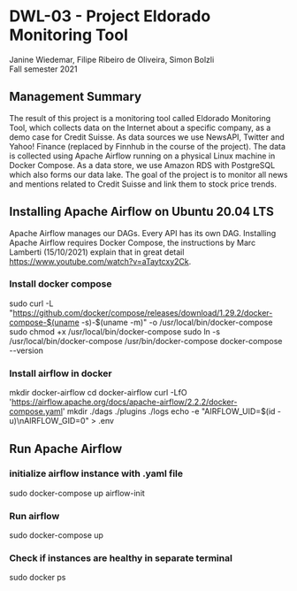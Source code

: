 # DWL-03 - Project Eldorado Monitoring Tool
Janine Wiedemar, Filipe Ribeiro de Oliveira, Simon Bolzli  
Fall semester 2021

## Management Summary
The result of this project is a monitoring tool called Eldorado Monitoring Tool, which collects data on the Internet about a specific company, as a demo case for Credit Suisse. As data sources we use NewsAPI, Twitter and Yahoo! Finance (replaced by Finnhub in the course of the project). The data is collected using Apache Airflow running on a physical Linux machine in Docker Compose. As a data store, we use Amazon RDS with PostgreSQL which also forms our data lake. The goal of the project is to monitor all news and mentions related to Credit Suisse and link them to stock price trends.

## Installing Apache Airflow on Ubuntu 20.04 LTS
Apache Airflow manages our DAGs. Every API has its own DAG. Installing Apache Airflow requires Docker Compose, the instructions by Marc Lamberti (15/10/2021) explain that in great detail https://www.youtube.com/watch?v=aTaytcxy2Ck.

### Install docker compose
sudo curl -L "https://github.com/docker/compose/releases/download/1.29.2/docker-compose-$(uname -s)-$(uname -m)" -o /usr/local/bin/docker-compose
sudo chmod +x /usr/local/bin/docker-compose
sudo ln -s /usr/local/bin/docker-compose /usr/bin/docker-compose
docker-compose --version

### Install airflow in docker
mkdir docker-airflow
cd docker-airflow
curl -LfO 'https://airflow.apache.org/docs/apache-airflow/2.2.2/docker-compose.yaml'
mkdir ./dags ./plugins ./logs
echo -e "AIRFLOW_UID=$(id -u)\nAIRFLOW_GID=0" > .env

## Run Apache Airflow
### initialize airflow instance with .yaml file
sudo docker-compose up airflow-init

### Run airflow
sudo docker-compose up

### Check if instances are healthy in separate terminal
sudo docker ps
